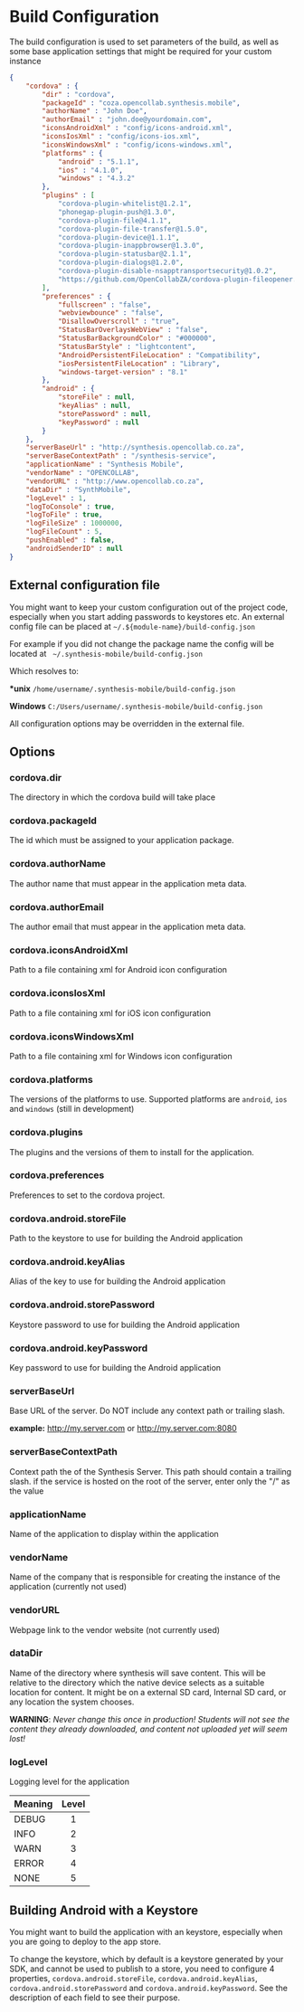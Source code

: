 # Build Configuration
The build configuration is used to set parameters of the build, as well as some base application settings that might be required for your custom instance

```json
{
	"cordova" : {
		"dir" : "cordova",
		"packageId" : "coza.opencollab.synthesis.mobile",
		"authorName" : "John Doe",
		"authorEmail" : "john.doe@yourdomain.com",
		"iconsAndroidXml" : "config/icons-android.xml",
		"iconsIosXml" : "config/icons-ios.xml",
		"iconsWindowsXml" : "config/icons-windows.xml",
		"platforms" : {
			"android" : "5.1.1",
			"ios" : "4.1.0",
			"windows" : "4.3.2"
		},
		"plugins" : [
			"cordova-plugin-whitelist@1.2.1",
			"phonegap-plugin-push@1.3.0",
			"cordova-plugin-file@4.1.1",
			"cordova-plugin-file-transfer@1.5.0",
			"cordova-plugin-device@1.1.1",
			"cordova-plugin-inappbrowser@1.3.0",
			"cordova-plugin-statusbar@2.1.1",
			"cordova-plugin-dialogs@1.2.0",
			"cordova-plugin-disable-nsapptransportsecurity@1.0.2",
			"https://github.com/OpenCollabZA/cordova-plugin-fileopener.git"
		],
		"preferences" : {
			"fullscreen" : "false",
			"webviewbounce" : "false",
			"DisallowOverscroll" : "true",
			"StatusBarOverlaysWebView" : "false",
			"StatusBarBackgroundColor" : "#000000",
			"StatusBarStyle" : "lightcontent",
			"AndroidPersistentFileLocation" : "Compatibility",
			"iosPersistentFileLocation" : "Library",
			"windows-target-version" : "8.1"
		},
		"android" : {
			"storeFile" : null,
			"keyAlias" : null,
			"storePassword" : null,
			"keyPassword" : null
		}
	},
	"serverBaseUrl" : "http://synthesis.opencollab.co.za",
	"serverBaseContextPath" : "/synthesis-service",
	"applicationName" : "Synthesis Mobile",
	"vendorName" : "OPENCOLLAB",
	"vendorURL" : "http://www.opencollab.co.za",
	"dataDir" : "SynthMobile",
	"logLevel" : 1,
	"logToConsole" : true,
	"logToFile" : true,
	"logFileSize" : 1000000,
	"logFileCount" : 5,
	"pushEnabled" : false,
	"androidSenderID" : null
}
```

## External configuration file
You might want to keep your custom configuration out of the project code, especially when you start adding passwords to keystores etc.
An external config file can be placed at `~/.${module-name}/build-config.json`

For example if you did not change the package name the config will be located at
` ~/.synthesis-mobile/build-config.json`

Which resolves to:

**\*unix** `/home/username/.synthesis-mobile/build-config.json`

**Windows** `C:/Users/username/.synthesis-mobile/build-config.json`

All configuration options may be overridden in the external file.

## Options

### cordova.dir
The directory in which the cordova build will take place

### cordova.packageId
The id which must be assigned to your application package.

### cordova.authorName
The author name that must appear in the application meta data.

### cordova.authorEmail
The author email that must appear in the application meta data.

### cordova.iconsAndroidXml
Path to a file containing xml for Android icon configuration

### cordova.iconsIosXml
Path to a file containing xml for iOS icon configuration

### cordova.iconsWindowsXml
Path to a file containing xml for Windows icon configuration

### cordova.platforms
The versions of the platforms to use. Supported platforms are `android`, `ios` and `windows` (still in development)

### cordova.plugins
The plugins and the versions of them to install for the application.

### cordova.preferences
Preferences to set to the cordova project.

### cordova.android.storeFile
Path to the keystore to use for building the Android application

### cordova.android.keyAlias
Alias of the key to use for building the Android application

### cordova.android.storePassword
Keystore password to use for building the Android application

### cordova.android.keyPassword
Key password to use for building the Android application

### serverBaseUrl
Base URL of the server.
Do NOT include any context path or trailing slash.

**example:** http://my.server.com or http://my.server.com:8080

### serverBaseContextPath
Context path the of the Synthesis Server.
This path should contain a trailing slash. if the service is hosted on the root of the server, enter only the "/" as the value

### applicationName
Name of the application to display within the application

### vendorName
Name of the company that is responsible for creating the instance of the application (currently not used)

### vendorURL
Webpage link to the vendor website (not currently used)

### dataDir
Name of the directory where synthesis will save content.
This will be relative to the directory which the native device  selects as a suitable location for content. It might be on a external
SD card, Internal SD card, or any location the system chooses.

**WARNING**: *Never change this once in production! Students will not  see
the content they already downloaded, and content not uploaded yet will seem lost!*

### logLevel
Logging level for the application

| Meaning  | Level  |
| -------- | :----: |
| DEBUG    |    1   |
| INFO     |    2   |
| WARN     |    3   |
| ERROR    |    4   |
| NONE     |    5   |

## Building Android with a Keystore
You might want to build the application with an keystore, especially when you are going to deploy to the app store.

To change the keystore, which by default is a keystore generated by your SDK, and cannot be used to publish to a store, you need to configure 4 properties, `cordova.android.storeFile`, `cordova.android.keyAlias`, `cordova.android.storePassword` and `cordova.android.keyPassword`. See the description of each field to see their purpose.
